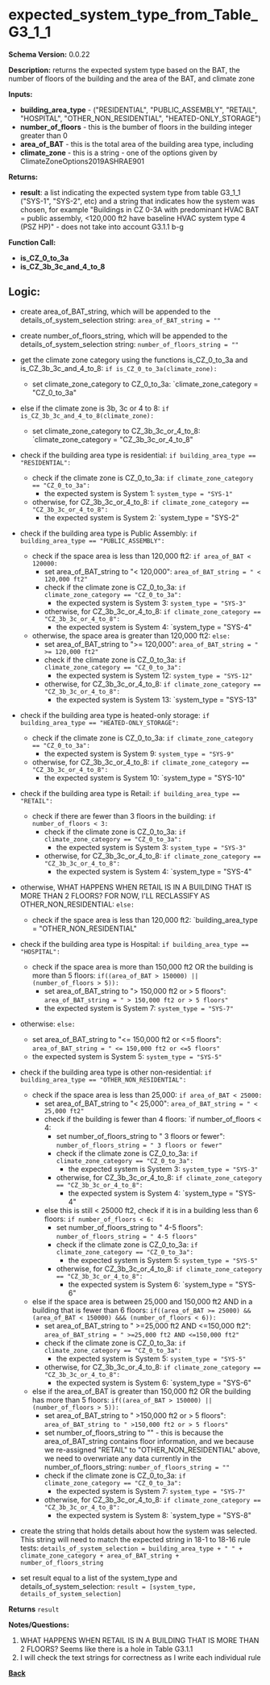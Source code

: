 # expected_system_type_from_Table_G3_1_1
**Schema Version:** 0.0.22  

**Description:** returns the expected system type based on the BAT, the number of floors of the building and the area of the BAT, and climate zone

**Inputs:**
- **building_area_type** - ("RESIDENTIAL", "PUBLIC_ASSEMBLY", "RETAIL", "HOSPITAL", "OTHER_NON_RESIDENTIAL", "HEATED-ONLY_STORAGE")
- **number_of_floors** - this is the bumber of floors in the building integer greater than 0
- **area_of_BAT** - this is the total area of the building area type, including
- **climate_zone** - this is a string - one of the options given by ClimateZoneOptions2019ASHRAE901

**Returns:**  
- **result**: a list indicating the expected system type from table G3_1_1 ("SYS-1", "SYS-2", etc) and a string that indicates how the system was chosen, for example "Buildings in CZ 0-3A with predominant HVAC BAT = public assembly, <120,000 ft2 have baseline HVAC system type 4 (PSZ HP)" - does not take into account G3.1.1 b-g
 
**Function Call:**
- **is_CZ_0_to_3a**
- **is_CZ_3b_3c_and_4_to_8**

## Logic:
- create area_of_BAT_string, which will be appended to the details_of_system_selection string: `area_of_BAT_string = ""`
- create number_of_floors_string, which will be appended to the details_of_system_selection string: `number_of_floors_string = ""`

- get the climate zone category using the functions is_CZ_0_to_3a and is_CZ_3b_3c_and_4_to_8: `if is_CZ_0_to_3a(climate_zone):`
	- set climate_zone_category to CZ_0_to_3a: `climate_zone_category = "CZ_0_to_3a"

- else if the climate zone is 3b, 3c or 4 to 8: `if is_CZ_3b_3c_and_4_to_8(climate_zone):`
	- set climate_zone_category to CZ_3b_3c_or_4_to_8: `climate_zone_category = "CZ_3b_3c_or_4_to_8"

- check if the building area type is residential: `if building_area_type == "RESIDENTIAL":`
	- check if the climate zone is CZ_0_to_3a: `if climate_zone_category == "CZ_0_to_3a":`
		- the expected system is System 1: `system_type = "SYS-1"`
	- otherwise, for CZ_3b_3c_or_4_to_8: `if climate_zone_category == "CZ_3b_3c_or_4_to_8":`
		- the expected system is System 2: `system_type = "SYS-2"


- check if the building area type is Public Assembly: `if building_area_type == "PUBLIC_ASSEMBLY":`
	- check if the space area is less than 120,000 ft2: `if area_of_BAT < 120000:`
		- set area_of_BAT_string to "< 120,000": `area_of_BAT_string = " < 120,000 ft2"`
		- check if the climate zone is CZ_0_to_3a: `if climate_zone_category == "CZ_0_to_3a":`
			- the expected system is System 3: `system_type = "SYS-3"`
		- otherwise, for CZ_3b_3c_or_4_to_8: `if climate_zone_category == "CZ_3b_3c_or_4_to_8":`
			- the expected system is System 4: `system_type = "SYS-4"
	- otherwise, the space area is greater than 120,000 ft2: `else:`
		- set area_of_BAT_string to ">= 120,000": `area_of_BAT_string = " >= 120,000 ft2"`
		- check if the climate zone is CZ_0_to_3a: `if climate_zone_category == "CZ_0_to_3a":`
			- the expected system is System 12: `system_type = "SYS-12"`
		- otherwise, for CZ_3b_3c_or_4_to_8: `if climate_zone_category == "CZ_3b_3c_or_4_to_8":`
			- the expected system is System 13: `system_type = "SYS-13"


- check if the building area type is heated-only storage: `if building_area_type == "HEATED-ONLY_STORAGE":`
	- check if the climate zone is CZ_0_to_3a: `if climate_zone_category == "CZ_0_to_3a":`
		- the expected system is System 9: `system_type = "SYS-9"`
	- otherwise, for CZ_3b_3c_or_4_to_8: `if climate_zone_category == "CZ_3b_3c_or_4_to_8":`
		- the expected system is System 10: `system_type = "SYS-10"


- check if the building area type is Retail: `if building_area_type == "RETAIL":`
	- check if there are fewer than 3 floors in the building: `if number_of_floors < 3:`
		- check if the climate zone is CZ_0_to_3a: `if climate_zone_category == "CZ_0_to_3a":`
			- the expected system is System 3: `system_type = "SYS-3"`
		- otherwise, for CZ_3b_3c_or_4_to_8: `if climate_zone_category == "CZ_3b_3c_or_4_to_8":`
			- the expected system is System 4: `system_type = "SYS-4"
- otherwise, WHAT HAPPENS WHEN RETAIL IS IN A BUILDING THAT IS MORE THAN 2 FLOORS?  FOR NOW, I'LL RECLASSIFY AS OTHER_NON_RESIDENTIAL: `else:`
	- check if the space area is less than 120,000 ft2: `building_area_type = "OTHER_NON_RESIDENTIAL"


- check if the building area type is Hospital: `if building_area_type == "HOSPITAL":`
	- check if the space area is more than 150,000 ft2 OR the building is more than 5 floors: `if((area_of_BAT > 150000) || (number_of_floors > 5)):`
		- set area_of_BAT_string to "> 150,000 ft2 or > 5 floors": `area_of_BAT_string = " > 150,000 ft2 or > 5 floors"`
		- the expected system is System 7: `system_type = "SYS-7"`
- otherwise: `else:`
	- set area_of_BAT_string to "<= 150,000 ft2 or <=5 floors": `area_of_BAT_string = " <= 150,000 ft2 or <=5 floors"`
	- the expected system is System 5: `system_type = "SYS-5"`


- check if the building area type is other non-residential: `if building_area_type == "OTHER_NON_RESIDENTIAL":`
	- check if the space area is less than 25,000: `if area_of_BAT < 25000:`
		- set area_of_BAT_string to "< 25,000": `area_of_BAT_string = " < 25,000 ft2"`
		- check if the building is fewer than 4 floors: `if number_of_floors < 4:
			- set number_of_floors_string to " 3 floors or fewer": `number_of_floors_string = " 3 floors or fewer"`
			- check if the climate zone is CZ_0_to_3a: `if climate_zone_category == "CZ_0_to_3a":`
				- the expected system is System 3: `system_type = "SYS-3"`
			- otherwise, for CZ_3b_3c_or_4_to_8: `if climate_zone_category == "CZ_3b_3c_or_4_to_8":`
				- the expected system is System 4: `system_type = "SYS-4"
		- else this is still < 25000 ft2, check if it is in a building less than 6 floors: `if number_of_floors < 6:`
			- set number_of_floors_string to " 4-5 floors": `number_of_floors_string = " 4-5 floors"`
			- check if the climate zone is CZ_0_to_3a: `if climate_zone_category == "CZ_0_to_3a":`
				- the expected system is System 5: `system_type = "SYS-5"`
			- otherwise, for CZ_3b_3c_or_4_to_8: `if climate_zone_category == "CZ_3b_3c_or_4_to_8":`
				- the expected system is System 6: `system_type = "SYS-6"
	- else if the space area is between 25,000 and 150,000 ft2 AND in a building that is fewer than 6 floors: `if((area_of_BAT >= 25000) && (area_of_BAT < 150000) &&& (number_of_floors < 6)):`
		- set area_of_BAT_string to " >=25,000 ft2 AND <=150,000 ft2": `area_of_BAT_string = " >=25,000 ft2 AND <=150,000 ft2"`
		- check if the climate zone is CZ_0_to_3a: `if climate_zone_category == "CZ_0_to_3a":`
			- the expected system is System 5: `system_type = "SYS-5"`
		- otherwise, for CZ_3b_3c_or_4_to_8: `if climate_zone_category == "CZ_3b_3c_or_4_to_8":`
			- the expected system is System 6: `system_type = "SYS-6"
	- else if the area_of_BAT is greater than 150,000 ft2 OR the building has more than 5 floors: `if((area_of_BAT > 150000) || (number_of_floors > 5)):`
		- set area_of_BAT_string to " >150,000 ft2 or > 5 floors": `area_of_BAT_string to " >150,000 ft2 or > 5 floors"`
		- set number_of_floors_string to "" - this is because the area_of_BAT_string contains floor information, and we because we re-assigned "RETAIL" to "OTHER_NON_RESIDENTIAL" above, we need to overwriate any data currently in the number_of_floors_string: `number_of_floors_string = ""`
		- check if the climate zone is CZ_0_to_3a: `if climate_zone_category == "CZ_0_to_3a":`
			- the expected system is System 7: `system_type = "SYS-7"`
		- otherwise, for CZ_3b_3c_or_4_to_8: `if climate_zone_category == "CZ_3b_3c_or_4_to_8":`
			- the expected system is System 8: `system_type = "SYS-8"

- create the string that holds details about how the system was selected.  This string will need to match the expected string in 18-1 to 18-16 rule tests: `details_of_system_selection = building_area_type + " " + climate_zone_category + area_of_BAT_string + number_of_floors_string`
- set result equal to a list of the system_type and details_of_system_selection: `result = [system_type, details_of_system_selection]`

**Returns** `result`


**Notes/Questions:**  
1. WHAT HAPPENS WHEN RETAIL IS IN A BUILDING THAT IS MORE THAN 2 FLOORS?  Seems like there is a hole in Table G3.1.1
2. I will check the text strings for correctness as I write each individual rule

**[Back](../_toc.md)**
